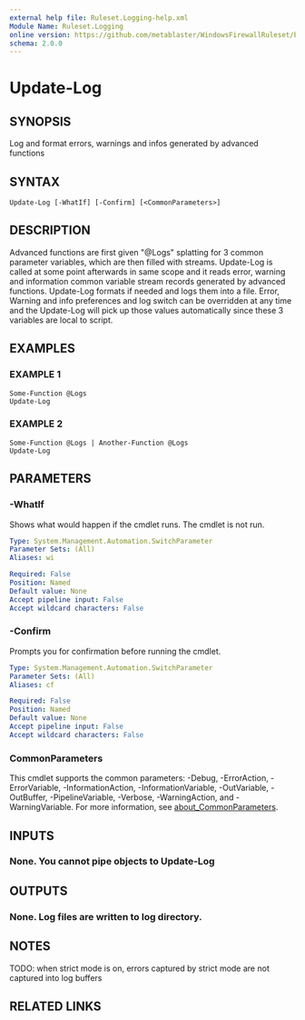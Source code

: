 ```yaml
---
external help file: Ruleset.Logging-help.xml
Module Name: Ruleset.Logging
online version: https://github.com/metablaster/WindowsFirewallRuleset/blob/master/Modules/Ruleset.Logging/Help/en-US/Update-Log.md
schema: 2.0.0
---
```


# Update-Log

## SYNOPSIS

Log and format errors, warnings and infos generated by advanced functions

## SYNTAX

```none
Update-Log [-WhatIf] [-Confirm] [<CommonParameters>]
```

## DESCRIPTION

Advanced functions are first given "@Logs" splatting for 3 common parameter variables,
which are then filled with streams.
Update-Log is called at some point afterwards in same scope and it reads error,
warning and information common variable stream records generated by advanced functions.
Update-Log formats if needed and logs them into a file.
Error, Warning and info preferences and log switch can be overridden at any time
and the Update-Log will pick up
those values automatically since these 3 variables are local to script.

## EXAMPLES

### EXAMPLE 1

```none
Some-Function @Logs
Update-Log
```

### EXAMPLE 2

```none
Some-Function @Logs | Another-Function @Logs
Update-Log
```

## PARAMETERS

### -WhatIf

Shows what would happen if the cmdlet runs.
The cmdlet is not run.

```yaml
Type: System.Management.Automation.SwitchParameter
Parameter Sets: (All)
Aliases: wi

Required: False
Position: Named
Default value: None
Accept pipeline input: False
Accept wildcard characters: False
```

### -Confirm

Prompts you for confirmation before running the cmdlet.

```yaml
Type: System.Management.Automation.SwitchParameter
Parameter Sets: (All)
Aliases: cf

Required: False
Position: Named
Default value: None
Accept pipeline input: False
Accept wildcard characters: False
```

### CommonParameters

This cmdlet supports the common parameters: -Debug, -ErrorAction, -ErrorVariable, -InformationAction, -InformationVariable, -OutVariable, -OutBuffer, -PipelineVariable, -Verbose, -WarningAction, and -WarningVariable. For more information, see [about_CommonParameters](http://go.microsoft.com/fwlink/?LinkID=113216).

## INPUTS

### None. You cannot pipe objects to Update-Log

## OUTPUTS

### None. Log files are written to log directory.

## NOTES

TODO: when strict mode is on, errors captured by strict mode are not captured into log buffers

## RELATED LINKS

